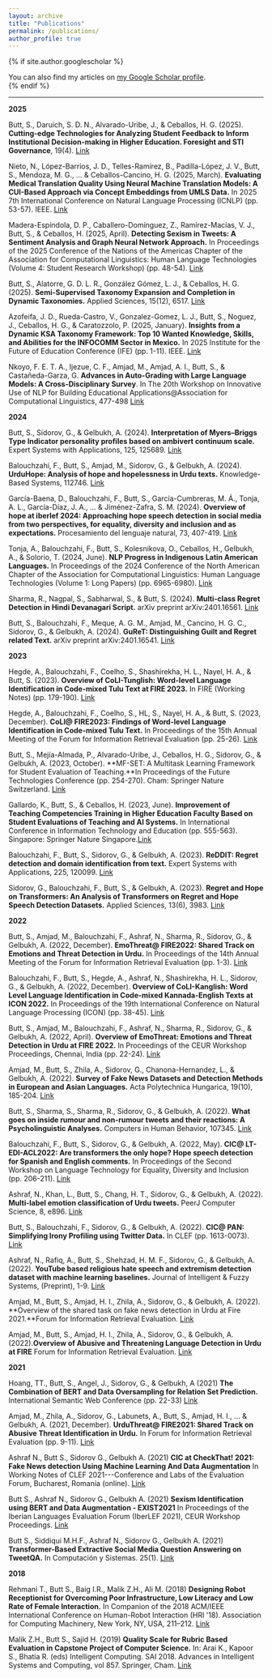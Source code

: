 ```yaml
---
layout: archive
title: "Publications"
permalink: /publications/
author_profile: true
---
```


{% if site.author.googlescholar %}
  <div class="wordwrap">You can also find my articles on <a href="{{site.author.googlescholar}}">my Google Scholar profile</a>.</div>
{% endif %}


---
**2025**

Butt, S., Daruich, S. D. N., Alvarado-Uribe, J., & Ceballos, H. G. (2025). **Cutting-edge Technologies for Analyzing Student Feedback to Inform Institutional Decision-making in Higher Education. Foresight and STI Governance**, 19(4). [Link](https://foresight-journal.hse.ru/article/view/28047)

Nieto, N., López-Barrios, J. D., Telles-Ramírez, B., Padilla-López, J. V., Butt, S., Mendoza, M. G., ... & Ceballos-Cancino, H. G. (2025, March). **Evaluating Medical Translation Quality Using Neural Machine Translation Models: A CUI-Based Approach via Concept Embeddings from UMLS Data.** In 2025 7th International Conference on Natural Language Processing (ICNLP) (pp. 53-57). IEEE. [Link](https://ieeexplore.ieee.org/abstract/document/11108351)

Madera-Espíndola, D. P., Caballero-Domínguez, Z., Ramírez-Macías, V. J., Butt, S., & Ceballos, H. (2025, April). **Detecting Sexism in Tweets: A Sentiment Analysis and Graph Neural Network Approach.** In Proceedings of the 2025 Conference of the Nations of the Americas Chapter of the Association for Computational Linguistics: Human Language Technologies (Volume 4: Student Research Workshop) (pp. 48-54). [Link](https://aclanthology.org/2025.naacl-srw.5/)

Butt, S., Alatorre, G. D. L. R., González Gómez, L. J., & Ceballos, H. G. (2025). **Semi-Supervised Taxonomy Expansion and Completion in Dynamic Taxonomies.** Applied Sciences, 15(12), 6517. [Link](https://www.mdpi.com/2076-3417/15/12/6517)

Azofeifa, J. D., Rueda-Castro, V., Gonzalez-Gomez, L. J., Butt, S., Noguez, J., Ceballos, H. G., & Caratozzolo, P. (2025, January). **Insights from a Dynamic KSA Taxonomy Framework: Top 10 Wanted Knowledge, Skills, and Abilities for the INFOCOMM Sector in Mexico.** In 2025 Institute for the Future of Education Conference (IFE) (pp. 1-11). IEEE. [Link](https://ieeexplore.ieee.org/abstract/document/11025071)

Nkoyo, F. E. T. A., Ijezue, C. F., Amjad, M., Amjad, A. I., Butt, S., & Castañeda-Garza, G. **Advances in Auto-Grading with Large Language Models: A Cross-Disciplinary Survey**. In The 20th Workshop on Innovative Use of NLP for Building Educational Applications@Association for Computational Linguistics, 477-498 [Link](https://aclanthology.org/2025.bea-1.35.pdf)

**2024**

Butt, S., Sidorov, G., & Gelbukh, A. (2024). **Interpretation of Myers–Briggs Type Indicator personality profiles based on ambivert continuum scale.** Expert Systems with Applications, 125, 125689. [Link](https://doi.org/10.1016/j.eswa.2024.125689)

Balouchzahi, F., Butt, S., Amjad, M., Sidorov, G., & Gelbukh, A. (2024). **UrduHope: Analysis of hope and hopelessness in Urdu texts.** Knowledge-Based Systems, 112746. [Link](https://www.sciencedirect.com/science/article/pii/S0950705124013807)

García-Baena, D., Balouchzahi, F., Butt, S., García-Cumbreras, M. Á., Tonja, A. L., García-Díaz, J. A., ... & Jiménez-Zafra, S. M. (2024). **Overview of hope at iberlef 2024: Approaching hope speech detection in social media from two perspectives, for equality, diversity and inclusion and as expectations.** Procesamiento del lenguaje natural, 73, 407-419. [Link](http://journal.sepln.org/sepln/ojs/ojs/index.php/pln/article/view/6627)

Tonja, A., Balouchzahi, F., Butt, S., Kolesnikova, O., Ceballos, H., Gelbukh, A., & Solorio, T. (2024, June). **NLP Progress in Indigenous Latin American Languages.** In Proceedings of the 2024 Conference of the North American Chapter of the Association for Computational Linguistics: Human Language Technologies (Volume 1: Long Papers) (pp. 6965-6980). [Link](https://aclanthology.org/2024.naacl-long.385/)

Sharma, R., Nagpal, S., Sabharwal, S., & Butt, S. (2024). **Multi-class Regret Detection in Hindi Devanagari Script.** arXiv preprint arXiv:2401.16561.
[Link](https://arxiv.org/abs/2401.16561)

Butt, S., Balouchzahi, F., Meque, A. G. M., Amjad, M., Cancino, H. G. C., Sidorov, G., & Gelbukh, A. (2024). **GuReT: Distinguishing Guilt and Regret related Text.** arXiv preprint arXiv:2401.16541. [Link](https://arxiv.org/abs/2401.16541)


**2023**

Hegde, A., Balouchzahi, F., Coelho, S., Shashirekha, H. L., Nayel, H. A., & Butt, S. (2023). **Overview of CoLI-Tunglish: Word-level Language Identification in Code-mixed Tulu Text at FIRE 2023.** In FIRE (Working Notes) (pp. 179-190). [Link](https://ceur-ws.org/Vol-3681/T4-1.pdf)  

Hegde, A., Balouchzahi, F., Coelho, S., HL, S., Nayel, H. A., & Butt, S. (2023, December). **CoLI@ FIRE2023: Findings of Word-level Language Identification in Code-mixed Tulu Text.** In Proceedings of the 15th Annual Meeting of the Forum for Information Retrieval Evaluation (pp. 25-26). [Link](https://dl.acm.org/doi/abs/10.1145/3632754.3633075)   

Butt, S., Mejía-Almada, P., Alvarado-Uribe, J., Ceballos, H. G., Sidorov, G., & Gelbukh, A. (2023, October). **MF-SET: A Multitask Learning Framework for Student Evaluation of Teaching.**In Proceedings of the Future Technologies Conference (pp. 254-270). Cham: Springer Nature Switzerland. [Link](https://link.springer.com/chapter/10.1007/978-3-031-47454-5_20)

Gallardo, K., Butt, S., & Ceballos, H. (2023, June). **Improvement of Teaching Competencies Training in Higher Education Faculty Based on Student Evaluations of Teaching and AI Systems.** In International Conference in Information Technology and Education (pp. 555-563). Singapore: Springer Nature Singapore.[Link](https://link.springer.com/chapter/10.1007/978-981-99-5414-8_51)

Balouchzahi, F., Butt, S., Sidorov, G., & Gelbukh, A. (2023). **ReDDIT: Regret detection and domain identification from text.** Expert Systems with Applications, 225, 120099. [Link](https://www.sciencedirect.com/science/article/abs/pii/S0957417423006012)

Sidorov, G., Balouchzahi, F., Butt, S., & Gelbukh, A. (2023). **Regret and Hope on Transformers: An Analysis of Transformers on Regret and Hope Speech Detection Datasets.** Applied Sciences, 13(6), 3983. [Link](https://www.mdpi.com/2076-3417/13/6/3983)

**2022**
    

Butt, S., Amjad, M., Balouchzahi, F., Ashraf, N., Sharma, R., Sidorov, G., & Gelbukh, A. (2022, December). **EmoThreat@ FIRE2022: Shared Track on Emotions and Threat Detection in Urdu.** In Proceedings of the 14th Annual Meeting of the Forum for Information Retrieval Evaluation (pp. 1-3). [Link](https://dl.acm.org/doi/abs/10.1145/3574318.3574327)

Balouchzahi, F., Butt, S., Hegde, A., Ashraf, N., Shashirekha, H. L., Sidorov, G., & Gelbukh, A. (2022, December). **Overview of CoLI-Kanglish: Word Level Language Identification in Code-mixed Kannada-English Texts at ICON 2022.** In Proceedings of the 19th International Conference on Natural Language Processing (ICON) (pp. 38-45). [Link](https://aclanthology.org/2022.icon-wlli.8.pdf)

Butt, S., Amjad, M., Balouchzahi, F., Ashraf, N., Sharma, R., Sidorov, G., & Gelbukh, A. (2022, April). **Overview of EmoThreat: Emotions and Threat Detection in Urdu at FIRE 2022.** In Proceedings of the CEUR Workshop Proceedings, Chennai, India (pp. 22-24). [Link](https://ceur-ws.org/Vol-3395/T4-1.pdf)

Amjad, M., Butt, S., Zhila, A., Sidorov, G., Chanona-Hernandez, L., & Gelbukh, A. (2022). **Survey of Fake News Datasets and Detection Methods in European and Asian Languages.** Acta Polytechnica Hungarica, 19(10), 185-204. [Link](http://acta.uni-obuda.hu/Amjad_Butt_Zhila_Sidorov_ChanonaHernandez_Gelbukh_128.pdf)

Butt, S., Sharma, S., Sharma, R., Sidorov, G., & Gelbukh, A. (2022). **What goes on inside rumour and non-rumour tweets and their reactions: A Psycholinguistic Analyses.** Computers in Human Behavior, 107345. [Link](https://www.sciencedirect.com/science/article/abs/pii/S0747563222001674)

Balouchzahi, F., Butt, S., Sidorov, G., & Gelbukh, A. (2022, May). **CIC@ LT-EDI-ACL2022: Are transformers the only hope? Hope speech detection for Spanish and English comments.** In Proceedings of the Second Workshop on Language Technology for Equality, Diversity and Inclusion (pp. 206-211). [Link](https://aclanthology.org/2022.ltedi-1.28/)

Ashraf, N., Khan, L., Butt, S., Chang, H. T., Sidorov, G., & Gelbukh, A. (2022). **Multi-label emotion classification of Urdu tweets.** PeerJ Computer Science, 8, e896. [Link](https://peerj.com/articles/cs-896/)

Butt, S., Balouchzahi, F., Sidorov, G., & Gelbukh, A. (2022). **CIC@ PAN: Simplifying Irony Profiling using Twitter Data.** In CLEF (pp. 1613-0073). [Link](https://ceur-ws.org/Vol-3180/paper-191.pdf)

Ashraf, N., Rafiq, A., Butt, S., Shehzad, H. M. F., Sidorov, G., & Gelbukh, A. (2022). **YouTube based religious hate speech and extremism detection dataset with machine learning baselines.** Journal of Intelligent & Fuzzy Systems, (Preprint), 1-9. [Link](https://content.iospress.com/articles/journal-of-intelligent-and-fuzzy-systems/ifs219264)

Amjad, M., Butt, S., Amjad, H. I., Zhila, A., Sidorov, G., & Gelbukh, A. (2022). **Overview of the shared task on fake news detection in Urdu at Fire 2021.**Forum for Information Retrieval Evaluation. [Link](https://arxiv.org/pdf/2207.05133.pdf)

Amjad, M., Butt, S., Amjad, H. I., Zhila, A., Sidorov, G., & Gelbukh, A. (2022).**Overview of Abusive and Threatening Language Detection in Urdu at FIRE** Forum for Information Retrieval Evaluation. [Link](https://arxiv.org/pdf/2207.06710.pdf)

**2021**
    

Hoang, TT., Butt, S., Angel, J., Sidorov, G., & Gelbukh, A (2021) **The Combination of BERT and Data Oversampling for Relation Set Prediction.** International Semantic Web Conference (pp. 22-33) [Link](https://ceur-ws.org/Vol-3119/paper3.pdf)

Amjad, M., Zhila, A., Sidorov, G., Labunets, A., Butt, S., Amjad, H. I., ... & Gelbukh, A. (2021, December). **UrduThreat@ FIRE2021: Shared Track on Abusive Threat Identification in Urdu.** In Forum for Information Retrieval Evaluation (pp. 9-11). [Link](https://www.researchgate.net/profile/Maaz-Amjad/publication/358134752_UrduThreat_FIRE2021_Shared_Track_on_Abusive_Threat_Identification_in_Urdu/links/61f2f9a15779d35951da8f5b/UrduThreat-FIRE2021-Shared-Track-on-Abusive-Threat-Identification-in-Urdu.pdf)

Ashraf N., Butt S., Sidorov G., Gelbukh A. (2021) **CIC at CheckThat! 2021: Fake News detection Using Machine Learning And Data Augmentation** In Working Notes of CLEF 2021---Conference and Labs of the Evaluation Forum, Bucharest, Romania (online). [Link](https://ceur-ws.org/Vol-2936/paper-34.pdf)

Butt S., Ashraf N., Sidorov G., Gelbukh A. (2021) **Sexism Identification using BERT and Data Augmentation - EXIST2021** In Proceedings of the Iberian Languages Evaluation Forum (IberLEF 2021), CEUR Workshop Proceedings. [Link](https://ceur-ws.org/Vol-2943/exist_paper4.pdf)

Butt S., Siddiqui M.H.F., Ashraf N., Sidorov G., Gelbukh A. (2021) **Transformer-Based Extractive Social Media Question Answering on TweetQA.** In Computación y Sistemas. 25(1). [Link](https://cys.cic.ipn.mx/ojs/index.php/CyS/article/view/3897)

**2018**
    

Rehmani T., Butt S., Baig I.R., Malik Z.H., Ali M. (2018) **Designing Robot Receptionist for Overcoming Poor Infrastructure, Low Literacy and Low Rate of Female Interaction.** In Companion of the 2018 ACM/IEEE International Conference on Human-Robot Interaction (HRI '18). Association for Computing Machinery, New York, NY, USA, 211–212. [Link](https://dl.acm.org/doi/abs/10.1145/3173386.3177041)

Malik Z.H., Butt S., Sajid H. (2019) **Quality Scale for Rubric Based Evaluation in Capstone Project of Computer Science.** In: Arai K., Kapoor S., Bhatia R. (eds) Intelligent Computing. SAI 2018. Advances in Intelligent Systems and Computing, vol 857. Springer, Cham. [Link](https://link.springer.com/chapter/10.1007/978-3-030-01177-2_16)
